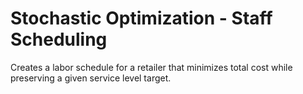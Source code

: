 # Stochastic Optimization - Staff Scheduling
Creates a labor schedule for a retailer that minimizes total cost while preserving a given service level target.
